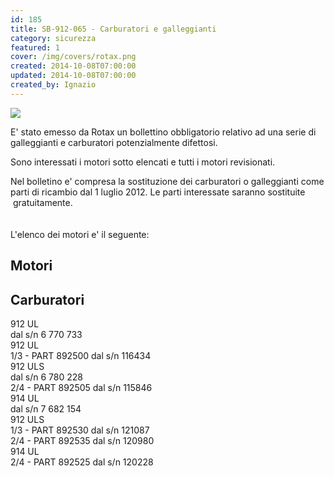```yaml
---
id: 185
title: SB-912-065 - Carburatori e galleggianti
category: sicurezza
featured: 1
cover: /img/covers/rotax.png
created: 2014-10-08T07:00:00
updated: 2014-10-08T07:00:00
created_by: Ignazio
---
```


<img src="/img/covers/rotax.png" class="float-start mr-3 max-w-[200px]"/>

E' stato emesso da Rotax un bollettino obbligatorio relativo ad una serie di galleggianti e carburatori potenzialmente difettosi.

Sono interessati i motori sotto elencati e tutti i motori revisionati.

Nel bolletino e' compresa la sostituzione dei carburatori o galleggianti come parti di ricambio dal 1 luglio 2012. Le parti interessate saranno sostituite  gratuitamente.<br />
<br />
<br />
L'elenco dei motori e' il seguente:

<div class="grid grid-cols-[auto,auto,auto,auto] whitespace-nowrap">
    <div class="col-span-2"><h2>Motori</h2></div>
    <div class="col-span-2"><h2>Carburatori</h2></div>
    <div class="p-1 pr-2">912 UL</div>
    <div class="p-1">dal s/n 6 770 733</div>
    <div class="p-1 pr-2">912 UL</div>
    <div class="p-1">1/3 - PART 892500 	dal s/n 116434</div>
    <div class="p-1 pr-2">912 ULS</div>
    <div class="p-1">dal s/n 6 780 228</div>
    <div class="p-1 pr-2"></div>
    <div class="p-1">2/4 - PART 892505 dal s/n 115846</div>
    <div class="p-1 pr-2">914 UL</div>
    <div class="p-1">dal s/n 7 682 154</div>
    <div class="p-1 pr-2">912 ULS</div>
    <div class="p-1">1/3 - PART 892530 	dal s/n 121087</div>
    <div class="p-1"></div>
    <div class="p-1"></div>
    <div class="p-1"></div>
    <div class="p-1">2/4 - PART 892535 dal s/n 120980</div>
    <div class="p-1"></div>
    <div class="p-1"></div>
    <div class="p-1 pr-2">914 UL</div>
    <div class="p-1">2/4 - PART 892525 	dal s/n 120228</div>
</div>
